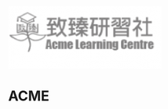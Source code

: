 <secction>
<img src="logo/8D3C961C-A464-4076-8F99-F14F56469212.png" align="middle">  
<p align="Centre"><h1><b>ACME</b></h1></p>
<section/>
